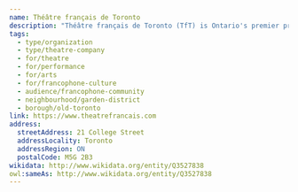 ```yaml
---
name: Théâtre français de Toronto
description: "Théâtre français de Toronto (TfT) is Ontario's premier professional French-language theatre company. Producing innovative theatrical works that reflect Franco-Ontarian and Francophone culture, TfT presents a dynamic season of plays, from contemporary works to reimagined classics. The company performs at venues across Toronto, including the Berkeley Street Theatre, and plays a vital role in strengthening Toronto's vibrant French-language cultural community."
tags:
  - type/organization
  - type/theatre-company
  - for/theatre
  - for/performance
  - for/arts
  - for/francophone-culture
  - audience/francophone-community
  - neighbourhood/garden-district
  - borough/old-toronto
link: https://www.theatrefrancais.com
address:
  streetAddress: 21 College Street
  addressLocality: Toronto
  addressRegion: ON
  postalCode: M5G 2B3
wikidata: http://www.wikidata.org/entity/Q3527838
owl:sameAs: http://www.wikidata.org/entity/Q3527838
---
```

